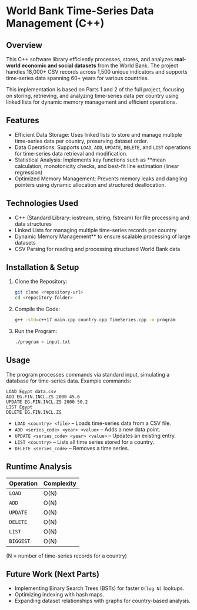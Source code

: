 # World Bank Time-Series Data Management (C++)

## Overview
This C++ software library efficiently processes, stores, and analyzes **real-world economic and social datasets** from the World Bank. The project handles 18,000+ CSV records across 1,500 unique indicators and supports time-series data spanning 60+ years for various countries.

This implementation is based on Parts 1 and 2 of the full project, focusing on storing, retrieving, and analyzing time-series data per country using linked lists for dynamic memory management and efficient operations.

## Features
- Efficient Data Storage: Uses linked lists to store and manage multiple time-series data per country, preserving dataset order.
- Data Operations: Supports `LOAD`, `ADD`, `UPDATE`, `DELETE`, and `LIST` operations for time-series data retrieval and modification.
- Statistical Analysis: Implements key functions such as **mean calculation, monotonicity checks, and best-fit line estimation (linear regression)
- Optimized Memory Management: Prevents memory leaks and dangling pointers using dynamic allocation and structured deallocation.

## Technologies Used
- C++ (Standard Library: iostream, string, fstream) for file processing and data structures
- Linked Lists for managing multiple time-series records per country
- Dynamic Memory Management** to ensure scalable processing of large datasets
- CSV Parsing for reading and processing structured World Bank data

## Installation & Setup
1. Clone the Repository:
   ```bash
   git clone <repository-url>
   cd <repository-folder>
   ```
2. Compile the Code:
   ```bash
   g++ -std=c++17 main.cpp country.cpp TimeSeries.cpp -o program
   ```
3. Run the Program:
   ```bash
   ./program < input.txt
   ```

## Usage
The program processes commands via standard input, simulating a database for time-series data. Example commands:
```
LOAD Egypt data.csv
ADD EG.FIN.INCL.ZS 2000 45.6
UPDATE EG.FIN.INCL.ZS 2000 50.2
LIST Egypt
DELETE EG.FIN.INCL.ZS
```
- `LOAD <country> <file>` – Loads time-series data from a CSV file.
- `ADD <series_code> <year> <value>` – Adds a new data point.
- `UPDATE <series_code> <year> <value>` – Updates an existing entry.
- `LIST <country>` – Lists all time series stored for a country.
- `DELETE <series_code>` – Removes a time series.

## Runtime Analysis
| Operation        | Complexity |
|-----------------|------------|
| `LOAD`          | O(N) |
| `ADD`           | O(N) |
| `UPDATE`        | O(N) |
| `DELETE`        | O(N) |
| `LIST`          | O(N) |
| `BIGGEST`       | O(N) |

(N = number of time-series records for a country)

## Future Work (Next Parts)
- Implementing Binary Search Trees (BSTs) for faster `O(log N)` lookups.
- Optimizing indexing with hash maps.
- Expanding dataset relationships with graphs for country-based analysis.




